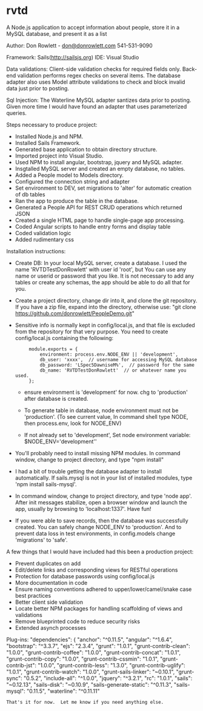 ﻿# rvtd

A Node.js application to accept information about people, store it in a MySQL database, and present it as a list

Author: Don Rowlett - don@donrowlett.com 541-531-9090

Framework: Sails(http://sailsjs.org) 
IDE: Visual Studio

Data validations: Client-side validation checks for required fields only.  Back-end validation performs regex checks on several items.  The database adapter also uses Model attribute validations to check and block invalid data just prior to posting.

Sql Injection: The Waterline MySQL adapter santizes data prior to posting.  Given more time I would have found an adapter that uses parameterized queries.

Steps necessary to produce project: 
- Installed Node.js and NPM.  
- Installed Sails Framework.  
- Generated base application to obtain directory structure.  
- Imported project into Visual Studio.
- Used NPM to install angular, bootstrap, jquery and MySQL adapter.  
- Insgtalled MySQL server and created an empty database, no tables.  
- Added a People model to Models directory.
- Configured the connection string and adapter
- Set environment to DEV, set migrations to 'alter' for automatic creation of db tables
- Ran the app to produce the table in the database.
- Generated a People API for REST CRUD operations which returned JSON
- Created a single HTML page to handle single-page app processing.
- Coded Angular scripts to handle entry forms and display table
- Coded validation logic
- Added rudimentary css


Installation instructions:
 - Create DB: In your local MySQL server, create a database.  I used the name 'RVTDTestDonRowlett' with user id 'root', but You can use any name or userid or password that you like.  It is not necessary to add any tables or create any schemas, the app should be able to do all that for you.

 - Create a project directory, change dir into it, and clone the git repository. If you have a zip file, expand into the directory, otherwise use:  "git clone https://github.com/donrowlett/PeopleDemo.git"

 - Sensitive info is normally kept in config/local.js, and that file is excluded from the repository for that very purpose.  You need to create config/local.js containing the following:
 
 
            module.exports = {
                environment: process.env.NODE_ENV || 'development',
                db_user: 'xxxx',  // username for accessing MySQL database
                db_password: 'LSpec5DawniseM%',  // password for the same
                db_name: 'RVTDTestDonRowlett'  // or whatever name you used.
            };

    - ensure environment is 'development' for now.  chg to 'production' after database is created.

    - To generate table in database, node environment must not be 'production'.
    (To see current value, In command shell type NODE, then process.env, look for NODE_ENV)
    - If not already set to 'development', Set node environment variable: $NODE_ENV='development''

 - You'll probably need to install missing NPM modules.  In command window, change to project directory, and type "npm install"
 - I had a bit of trouble getting the database adapter to install automatically.  If sails.mysql is not in your list of installed modules, type 'npm install sails-mysql'.

- In command window, change to project directory, and type 'node app'.  After init messages stabilize, open a browser window and launch the app, usually by browsing to 'localhost:1337'. Have fun!

 - If you were able to save records, then the database was successfully created.  You can safely change NODE_ENV to 'production'.  And to prevent data loss in test environments, in config.models change 'migrations' to 'safe'.


A few things that I would have included had this been a production project: 

- Prevent duplicates on add
- Edit/delete links and corresponding views for RESTful operations
- Protection for database passwords using config/local.js
- More documentation in code
- Ensure naming conventions adhered to upper/lower/camel/snake case best practices
- Better client side validation
- Locate better NPM packages for handling scaffolding of views and validations
- Remove blueprinted code to reduce security risks
- Extended asynch processes

Plug-ins:
 "dependencies": {
    "anchor": "^0.11.5",
    "angular": "^1.6.4",
    "bootstrap": "^3.3.7",
    "ejs": "2.3.4",
    "grunt": "1.0.1",
    "grunt-contrib-clean": "1.0.0",
    "grunt-contrib-coffee": "1.0.0",
    "grunt-contrib-concat": "1.0.1",
    "grunt-contrib-copy": "1.0.0",
    "grunt-contrib-cssmin": "1.0.1",
    "grunt-contrib-jst": "1.0.0",
    "grunt-contrib-less": "1.3.0",
    "grunt-contrib-uglify": "1.0.1",
    "grunt-contrib-watch": "1.0.0",
    "grunt-sails-linker": "~0.10.1",
    "grunt-sync": "0.5.2",
    "include-all": "^1.0.0",
    "jquery": "^3.2.1",
    "rc": "1.0.1",
    "sails": "~0.12.13",
    "sails-disk": "~0.10.9",
    "sails-generate-static": "^0.11.3",
    "sails-mysql": "0.11.5",
    "waterline": "^0.11.11"

    That's it for now.  Let me know if you need anything else.